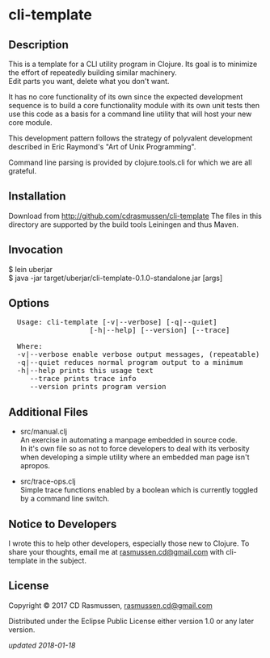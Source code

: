 # cli-template

## Description

  This is a template for a CLI utility program in Clojure. Its goal is to
  minimize the effort of repeatedly building similar machinery.  
  Edit parts you want, delete what you don't want.
  
  It has no core functionality of its own since the expected development sequence
  is to build a core functionality module with its own unit tests then
  use this code as a basis for a command line utility that will host
  your new core module. 

  This development pattern follows the strategy of polyvalent development
  described in Eric Raymond's "Art of Unix Programming".

  Command line parsing is provided by clojure.tools.cli for which we
  are all grateful.

## Installation

  Download from http://github.com/cdrasmussen/cli-template
  The files in this directory are supported by the build tools
  Leiningen and thus Maven.

## Invocation
 
  $ lein uberjar  
  $ java -jar target/uberjar/cli-template-0.1.0-standalone.jar [args]

## Options
<pre>
  Usage: cli-template [-v|--verbose] [-q|--quiet]
                   [-h|--help] [--version] [--trace]
  
  Where:
  -v|--verbose enable verbose output messages, (repeatable)  
  -q|--quiet reduces normal program output to a minimum  
  -h|--help prints this usage text  
     --trace prints trace info  
     --version prints program version
</pre>

## Additional Files

  * src/manual.clj  
    An exercise in automating a manpage embedded in source code.  
    In it's own file so as not to force developers to
    deal with its verbosity when developing a simple utility where
    an embedded man page isn't apropos.

  * src/trace-ops.clj  
    Simple trace functions enabled by a boolean which is currently
    toggled by a command line switch.

## Notice to Developers

  I wrote this to help other developers, especially those new to Clojure.
  To share your thoughts, email me at
  rasmussen.cd@gmail.com with cli-template in the subject.

## License

Copyright © 2017 CD Rasmussen, rasmussen.cd@gmail.com

Distributed under the Eclipse Public License either version 1.0 or any
later version.

_updated 2018-01-18_
